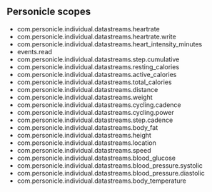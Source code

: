 ## Personicle scopes

-    com.personicle.individual.datastreams.heartrate
-    com.personicle.individual.datastreams.heartrate.write    
-    com.personicle.individual.datastreams.heart_intensity_minutes
-    events.read
-    com.personicle.individual.datastreams.step.cumulative
-    com.personicle.individual.datastreams.resting_calories
-    com.personicle.individual.datastreams.active_calories
-    com.personicle.individual.datastreams.total_calories
-    com.personicle.individual.datastreams.distance
-    com.personicle.individual.datastreams.weight
-    com.personicle.individual.datastreams.cycling.cadence
-    com.personicle.individual.datastreams.cycling.power
-    com.personicle.individual.datastreams.step.cadence
-    com.personicle.individual.datastreams.body_fat
-    com.personicle.individual.datastreams.height
-    com.personicle.individual.datastreams.location
-    com.personicle.individual.datastreams.speed
-    com.personicle.individual.datastreams.blood_glucose
-    com.personicle.individual.datastreams.blood_pressure.systolic
-    com.personicle.individual.datastreams.blood_pressure.diastolic
-    com.personicle.individual.datastreams.body_temperature

